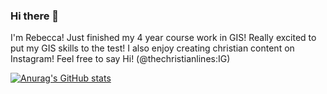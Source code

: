 ### Hi there 👋

I'm Rebecca! Just finished my 4 year course work in GIS! Really excited to put my GIS skills to the test! I also enjoy creating christian content on Instagram! Feel free to say Hi! (@thechristianlines:IG)


[![Anurag's GitHub stats](https://github-readme-stats.vercel.app/api?username=beccanj)](https://github.com/anuraghazra/github-readme-stats)
